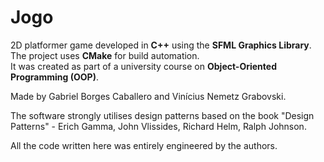 # Jogo
2D platformer game developed in **C++** using the **SFML Graphics Library**.  
The project uses **CMake** for build automation.  
It was created as part of a university course on **Object-Oriented Programming (OOP)**.

Made by Gabriel Borges Caballero and Vinícius Nemetz Grabovski.

The software strongly utilises design patterns based on the book "Design Patterns" -  Erich Gamma, John Vlissides, Richard Helm, Ralph Johnson.

All the code written here was entirely engineered by the authors.
